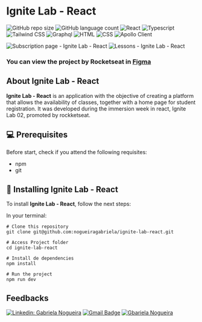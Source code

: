 # **Ignite Lab - React**


![GitHub repo size](https://img.shields.io/github/repo-size/nogueiragabriela/ignite-lab-react?style=for-the-badge)
![GitHub language count](https://img.shields.io/github/languages/count/nogueiragabriela/ignite-lab-react?style=for-the-badge)
![React](https://img.shields.io/badge/React-20232A?style=for-the-badge&logo=react&logoColor=61DAFB)
![Typescript](https://img.shields.io/badge/TypeScript-007ACC?style=for-the-badge&logo=typescript&logoColor=white)
![Tailwind CSS](https://img.shields.io/badge/Tailwind_CSS-38bdf8?style=for-the-badge&logo=tailwind&logoColor=white)
![Graphql](https://img.shields.io/badge/Graphql-e10098?style=for-the-badge&logo=graphql&logoColor=white)
![HTML](https://img.shields.io/badge/HTML5-E34F26?style=for-the-badge&logo=html5&logoColor=white)
![CSS](https://img.shields.io/badge/CSS3-1572B6?style=for-the-badge&logo=css3&logoColor=white)
![Apollo Client](https://img.shields.io/badge/Apollo_Client-311c87?style=for-the-badge&logo=tailwind&logoColor=white)


<img src="https://i.imgur.com/Llw6olz.png" alt="Subscription page - Ignite Lab - React">

<img src="https://i.imgur.com/4jM1fyl.png" alt="Lessons - Ignite Lab - React">

### You can view the project by Rocketseat in [Figma](https://www.figma.com/community/file/1120711251998877938)

## About Ignite Lab - React

**Ignite Lab - React** is an application with the objective of creating a platform that allows the availability of classes, together with a home page for student registration. It was developed during the immersion week in react, Ignite Lab 02, promoted by rockketseat.



## 💻 Prerequisites

Before start, check if you attend the following requisites:
* npm
* git



## 🚀 Installing Ignite Lab - React

To install **Ignite Lab - React**, follow the next steps:

In your terminal:

```
# Clone this repository
git clone git@github.com:nogueiragabriela/ignite-lab-react.git
```
```
# Access Project folder
cd ignite-lab-react
```
```
# Install de dependencies
npm install
```
```
# Run the project
npm run dev
```

## Feedbacks

[![Linkedin: Gabriela Nogueira](https://img.shields.io/badge/-GabrielaNogueira-blue?style=flat-square&logo=Linkedin&logoColor=white&link=LINK-DO-SEU-LINKEDIN)](https://www.linkedin.com/in/gabriela-nogueira-190026180/)
[![Gmail Badge](https://img.shields.io/badge/-nogueiragabriela93@gmail.com-006bed?style=flat-square&logo=Gmail&logoColor=white&link=mailto:SEU-EMAIL)](mailto:santiagorafael409@gmail.com)
[![Gbariela Nogueira]( https://img.shields.io/github/followers/nogueiragabriela?label=follow&style=social)](https://github.com/nogueiragabriela)

